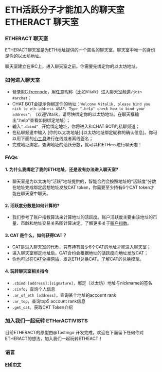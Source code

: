 # ETH活跃分子才能加入的聊天室 ETHERACT 聊天室

### ETHERACT 聊天室
ETHERACT聊天室是为ETH地址提供的一个匿名的聊天室。聊天室中唯一的身份是你的以太坊地址。

聊天室建立在IRC上，进入聊天室之前。你需要先绑定你的以太坊地址。

### 如何进入聊天室
* 登录[IRC freenode](https://webchat.freenode.net/)，用任意昵称（比如Vitalk）进入聊天室频道`/join #archat`；
* CHAT BOT会提示你绑定你的地址：`Welcome Vitalik, please bind you nick to eth address ASAP. Type ".help" check how to bind your address";` （欢迎Vitalik，请尽快绑定你的以太坊地址。在聊天框输出“.help"查看如何绑定地址）；
* 输入`".cbind" ` 开始绑定地址，你将进入和CHAT BOT的私聊频道；
* 在私聊频道中输入 [你的以太坊地址]:[以太坊地址绑定昵称的确认信息]。你可以用下面的[小工具](http://archat.io/signature/index.html)进行在线或者离线签名；
* 完成地址绑定，查询地址的活跃分数，就可以和ETHers进行聊天啦！

### FAQs
#### 1. 为什么我绑定了我的ETH地址，还是没有办法进入聊天室?
   - 聊天室是为以太坊的“活跃”地址提供的，智能合约会按照地址的“活跃度”分数在地址完成绑定后想地址发放CAT token，你需要至少持有6个CAT token才能在聊天室中聊天。

#### 2. 活跃度分数是如何计算的?
   - 我们参考了账户指数算法来计算地址的活跃度。账户活跃度主要由该地址的币量、币龄和地址交易关系图计算决定。了解更多关于[账户指数](https://github.com/Tastingo/archat-tutorial/blob/master/AR/ch/main.pdf)。
    
#### 3. CAT 是什么，如何获得CAT？
   - CAT是进入聊天室的代币，只有持有最少6个CAT的地址才能进入聊天室；
   - 进入聊天室绑定地址后，CAT合约会根据地址的活跃度向地址发放CAT；
   - 你也可以在[CAT兑换网站](http://archat.io/exchange/index.html)，发送ETH兑换CAT。了解CAT的[兑换模型](https://github.com/Tastingo/archat-tutorial/blob/master/CAT/ch/main.pdf)。
   
#### 4. 玩转聊天室相关指令
   - `.cbind [address]:[signature]`，绑定（以太坊）地址与nickname的签名
   - `.cinfo`，查询个人信息
   - `.ar_of_eth [address]`，查询某个地址的account rank
   - `.ar_top`，查询top5 account rank信息
   - `.get_cat`，获取CAT Token介绍

### 加入我们一起玩转 ETHerACTIVISTS
目前ETHERACT的原型由@Tastingo 开发完成，欢迎在下面留下任何你对ETHERACT的想法，加入我们一起玩转ETHEACT！

### 语言
#### [EN](README.md)|[中文](README.zh.md)
